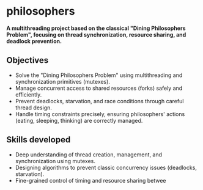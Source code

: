 # philosophers

**A multithreading project based on the classical "Dining Philosophers Problem", focusing on thread synchronization, resource sharing, and deadlock prevention.**

## Objectives
- Solve the "Dining Philosophers Problem" using multithreading and synchronization primitives (mutexes).
- Manage concurrent access to shared resources (forks) safely and efficiently.
- Prevent deadlocks, starvation, and race conditions through careful thread design.
- Handle timing constraints precisely, ensuring philosophers' actions (eating, sleeping, thinking) are correctly managed.

## Skills developed
- Deep understanding of thread creation, management, and synchronization using mutexes.
- Designing algorithms to prevent classic concurrency issues (deadlocks, starvation).
- Fine-grained control of timing and resource sharing betwee
